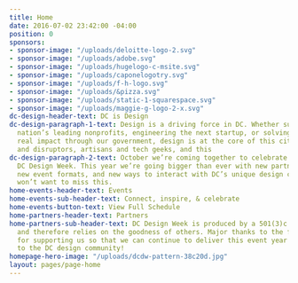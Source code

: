 ```yaml
---
title: Home
date: 2016-07-02 23:42:00 -04:00
position: 0
sponsors:
- sponsor-image: "/uploads/deloitte-logo-2.svg"
- sponsor-image: "/uploads/adobe.svg"
- sponsor-image: "/uploads/hugelogo-c-msite.svg"
- sponsor-image: "/uploads/caponelogotry.svg"
- sponsor-image: "/uploads/f-h-logo.svg"
- sponsor-image: "/uploads/&pizza.svg"
- sponsor-image: "/uploads/static-1-squarespace.svg"
- sponsor-image: "/uploads/maggie-g-logo-2-x.svg"
dc-design-header-text: DC is Design
dc-design-paragraph-1-text: Design is a driving force in DC. Whether supporting the
  nation’s leading nonprofits, engineering the next startup, or solving problems with
  real impact through our government, design is at the core of this city. We’re makers
  and disruptors, artisans and tech geeks, and this
dc-design-paragraph-2-text: October we’re coming together to celebrate. Join us for
  DC Design Week. This year we’re going bigger than ever with new partners, new venues,
  new event formats, and new ways to interact with DC’s unique design community. You
  won’t want to miss this.
home-events-header-text: Events
home-events-sub-header-text: Connect, inspire, & celebrate
home-events-button-text: View Full Schedule
home-partners-header-text: Partners
home-partners-sub-header-text: DC Design Week is produced by a 501(3)c non-profit
  and therefore relies on the goodness of others. Major thanks to the following partners
  for supporting us so that we can continue to deliver this event year after year
  to the DC design community!
homepage-hero-image: "/uploads/dcdw-pattern-38c20d.jpg"
layout: pages/page-home
---
```


